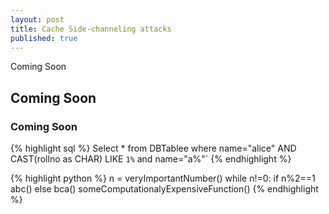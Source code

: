 ```yaml
---
layout: post
title: Cache Side-channeling attacks
published: true
---
```




Coming Soon

## Coming Soon

### Coming Soon

{% highlight sql %}
Select * from DBTablee where name="alice" AND CAST(rollno as CHAR) LIKE `1%` and name="a%"`
{% endhighlight %}



{% highlight python %}
n = veryImportantNumber()
while n!=0:
	if n%2==1
    	abc()
    else
        bca()
    someComputationalyExpensiveFunction()
{% endhighlight %}

